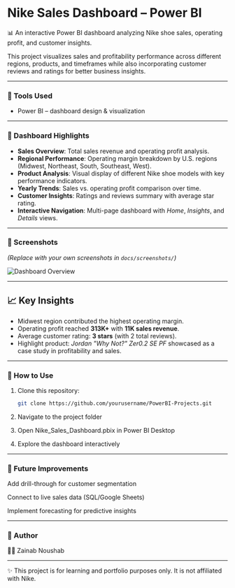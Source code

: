 # Nike Sales Dashboard – Power BI

📊 An interactive Power BI dashboard analyzing Nike shoe sales, operating profit, and customer insights.  

This project visualizes sales and profitability performance across different regions, products, and timeframes while also incorporating customer reviews and ratings for better business insights.

---

### 🔹 Tools Used  
- Power BI – dashboard design & visualization

---

### 🔹 Dashboard Highlights  
- **Sales Overview**: Total sales revenue and operating profit analysis.  
- **Regional Performance**: Operating margin breakdown by U.S. regions (Midwest, Northeast, South, Southeast, West).  
- **Product Analysis**: Visual display of different Nike shoe models with key performance indicators.  
- **Yearly Trends**: Sales vs. operating profit comparison over time.  
- **Customer Insights**: Ratings and reviews summary with average star rating.  
- **Interactive Navigation**: Multi-page dashboard with *Home*, *Insights*, and *Details* views.  

---

### 🔹 Screenshots  
*(Replace with your own screenshots in `docs/screenshots/`)*  

![Dashboard Overview](Screenshots)  

---

## 📈 Key Insights
- Midwest region contributed the highest operating margin.  
- Operating profit reached **313K+** with **11K sales revenue**.  
- Average customer rating: **3 stars** (with 2 total reviews).  
- Highlight product: *Jordan "Why Not?" Zer0.2 SE PF* showcased as a case study in profitability and sales.  

---

### 🔹 How to Use  
1. Clone this repository:  
   ```bash
   git clone https://github.com/yourusername/PowerBI-Projects.git
2. Navigate to the project folder

3. Open Nike_Sales_Dashboard.pbix in Power BI Desktop

4. Explore the dashboard interactively

---

### 🔹 Future Improvements

Add drill-through for customer segmentation

Connect to live sales data (SQL/Google Sheets)

Implement forecasting for predictive insights

---

### 🔹 Author

👩‍💻 Zainab Noushab

---

✨ This project is for learning and portfolio purposes only. It is not affiliated with Nike.



